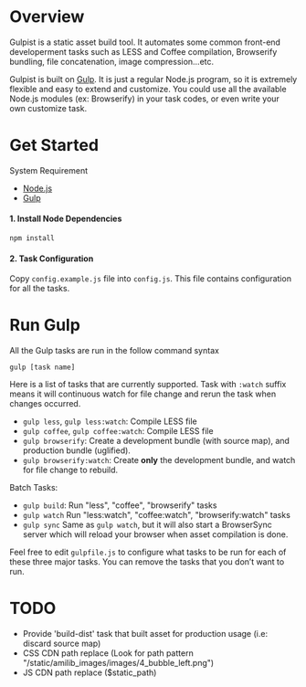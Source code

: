 
# Overview 
Gulpist is a static asset build tool. It automates some common front-end developerment tasks such as LESS and Coffee compilation, Browserify bundling, file concatenation, image compression…etc. 

Gulpist is built on [Gulp](https://github.com/gulpjs/gulp/blob/master/docs/getting-started.md). It is just a regular Node.js program, so it is extremely flexible and easy to extend and customize. You could use all the available Node.js modules (ex: Browserify) in your task codes, or even write your own customize task.



# Get Started

System Requirement 

- [Node.js](https://nodejs.org/)
- [Gulp](https://github.com/gulpjs/gulp/blob/master/docs/getting-started.md)

#### 1. Install Node Dependencies
```
npm install
```

#### 2. Task Configuration
Copy `config.example.js` file into `config.js`. This file contains configuration for all the tasks.


# Run Gulp
All the Gulp tasks are run in the follow command syntax

```
gulp [task name]
```

Here is a list of tasks that are currently supported. Task with `:watch` suffix means it will continuous 
watch for file change and rerun the task when changes occurred.

- `gulp less`, `gulp less:watch`:  Compile LESS file
- `gulp coffee`, `gulp coffee:watch`:  Compile LESS file
- `gulp browserify`: Create a development bundle (with source map), and production bundle (uglified).
- `gulp browserify:watch`:  Create __only__ the  development bundle, and watch for file change to rebuild.

Batch Tasks:

- `gulp build`: Run "less", "coffee", "browserify" tasks
- `gulp watch` Run "less:watch", "coffee:watch", "browserify:watch" tasks
- `gulp sync` Same as `gulp watch`, but it will also start a BrowserSync server which will reload your browser when asset compilation is done.

Feel free to edit `gulpfile.js` to configure what tasks to be run for each of these three major tasks. You can remove the tasks that you don’t want to run.


# TODO
- Provide 'build-dist' task that built asset for production usage (i.e: discard source map)
- CSS CDN path replace (Look for path pattern "/static/amilib_images/images/4_bubble_left.png")
- JS CDN path replace ($static_path)

